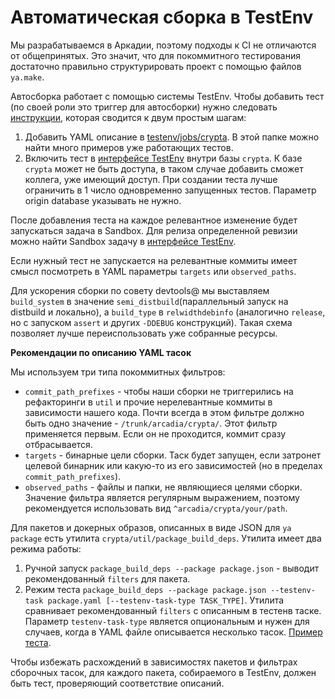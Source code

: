 Автоматическая сборка в TestEnv
===============================

Мы разрабатываемся в Аркадии, поэтому подходы к CI не отличаются от общепринятых. Это значит, что для покоммитного тестирования достаточно правильно структурировать проект с помощью файлов `ya.make`.

Автосборка работает с помощью системы TestEnv. Чтобы добавить тест (по своей роли это триггер для автосборки) нужно следовать [инструкции](https://wiki.yandex-team.ru/testenvironment/razrabotkatestovyaml/), которая сводится к двум простым шагам:

1. Добавить YAML описание в [testenv/jobs/crypta](https://a.yandex-team.ru/arc/trunk/arcadia/testenv/jobs/crypta). В этой папке можно найти много примеров уже работающих тестов.
2. Включить тест в [интерфейсе TestEnv](https://testenv.yandex-team.ru) внутри базы `crypta`. К базе `crypta` может не быть доступа, в таком случае добавить сможет коллега, уже имеющий доступ. При создании теста лучше ограничить в 1 число одновременно запущенных тестов. Параметр origin database указывать не нужно.

После добавления теста на каждое релевантное изменение будет запускаться задача в Sandbox. Для релиза определенной ревизии можно найти Sandbox задачу в [интерфейсе TestEnv](https://testenv.yandex-team.ru).

Если нужный тест не запускается на релевантные коммиты имеет смысл посмотреть в YAML параметры `targets` или `observed_paths`.

Для ускорения сборки по совету devtools@ мы выставляем `build_system` в значение `semi_distbuild`(параллельный запуск на distbuild и локально), а `build_type` в `relwidthdebinfo` (аналогично `release`, но с запуском `assert` и других `-DDEBUG` конструкций). Такая схема позволяет лучше переиспользовать уже собранные ресурсы.

**Рекомендации по описанию YAML тасок**

Мы используем три типа покоммитных фильтров:
* `commit_path_prefixes` - чтобы наши сборки не триггерились на рефакторинги в `util` и прочие нерелевантные коммиты в зависимости нашего кода. Почти всегда в этом фильтре должно быть одно значение - `/trunk/arcadia/crypta/`. Этот фильтр применяется первым. Если он не проходится, коммит сразу отбрасывается.
* `targets` - бинарные цели сборки. Таск будет запущен, если затронет целевой бинарник или какую-то из его зависимостей (но в пределах `commit_path_prefixes`).
* `observed_paths` - файлы и папки, не являющиеся целями сборки. Значение фильтра является регулярным выражением, поэтому рекомендуется использовать вид `^arcadia/crypta/your/path`.

Для пакетов и докерных образов, описанных в виде JSON для `ya package` есть утилита `crypta/util/package_build_deps`. Утилита имеет два режима работы:
1. Ручной запуск `package_build_deps --package package.json` - выводит рекомендованный `filters` для пакета.
2. Режим теста `package_build_deps --package package.json --testenv-task package.yaml [--testenv-task-type TASK_TYPE]`. Утилита сравнивает рекомендованный `filters` с описанным в тестенв таске. Параметр `testenv-task-type` является опциональным и нужен для случаев, когда в YAML файле описывается несколько тасок. [Пример теста](https://a.yandex-team.ru/arc/trunk/arcadia/crypta/utils/graphite_monitor/docker/tests/ya.make).

Чтобы избежать расхождений в зависимостях пакетов и фильтрах сборочных тасок, для каждого пакета, собираемого в TestEnv, должен быть тест, проверяющий соответствие описаний.
